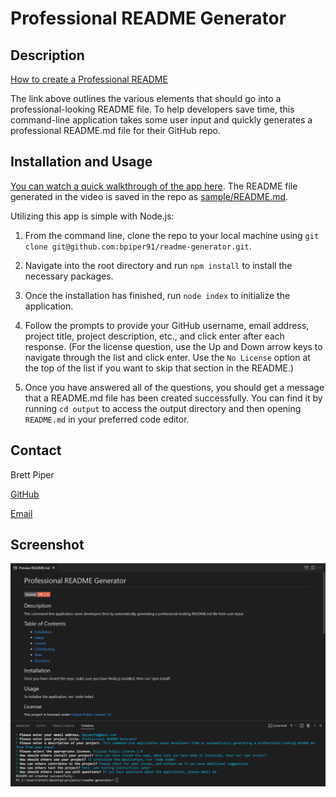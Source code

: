 # Professional README Generator

## Description

[How to create a Professional README](https://coding-boot-camp.github.io/full-stack/github/professional-readme-guide)

The link above outlines the various elements that should go into a professional-looking README file. To help developers save time, this command-line application takes some user input and quickly generates a professional README.md file for their GitHub repo.

## Installation and Usage

[You can watch a quick walkthrough of the app here](https://watch.screencastify.com/v/zSrpEq7cvxkc34a1lCrM). The README file generated in the video is saved in the repo as [sample/README.md](./sample/README.md).

Utilizing this app is simple with Node.js:

1. From the command line, clone the repo to your local machine using `git clone git@github.com:bpiper91/readme-generator.git`.

2. Navigate into the root directory and run `npm install` to install the necessary packages.

3. Once the installation has finished, run `node index` to initialize the application.

4. Follow the prompts to provide your GitHub username, email address, project title, project description, etc., and click enter after each response. (For the license question, use the Up and Down arrow keys to navigate through the list and click enter. Use the `No License` option at the top of the list if you want to skip that section in the README.)

5. Once you have answered all of the questions, you should get a message that a README.md file has been created successfully. You can find it by running `cd output` to access the output directory and then opening `README.md` in your preferred code editor.

## Contact

Brett Piper

[GitHub](https://github.com/bpiper91)

[Email](bpiper91@gmail.com)

## Screenshot

![Screenshot of a generated README with terminal input](./sample/screenshot.PNG)
